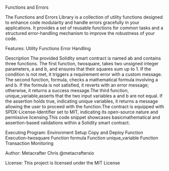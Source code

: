 Functions and Errors

The Functions and Errors Library is a collection of utility functions designed to enhance code modularity and handle errors gracefully in your applications.
It provides a set of reusable functions for common tasks and a structured error-handling mechanism to improve the robustness of your code.

Features:
Utility Functions
Error Handling

Description
The provided Solidity smart contract is named ab and contains three functions. The first function, twosquare, takes two unsigned integer parameters, a and b, and ensures
that their squares sum up to 1. If the condition is not met, it triggers a requirement error with a custom message. The second function, formula, checks a mathematical formula
involving a and b. If the formula is not satisfied, it reverts with an error message; otherwise, it returns a success message.The third function, unique_variable,asserts that the 
two input variables a and b are not equal. If the assertion holds true, indicating unique variables, it returns a message allowing the user to proceed with the function.The 
contract is equipped with SPDX-License-Identifier set to MIT, indicating its open-source nature and permissive licensing.This code snippet showcases basicmathematical and 
assertion-based validations within a Solidity smart contract.

Executing Program:
Environment Setup
Copy and Deploy
Function Execution-twosquare Function
                   formula Function
                   unique_variable Function
Transaction Monitoring

Author:
Metacrafter Chris
@metacraftersio

License:
This project is licensed under the MIT License
